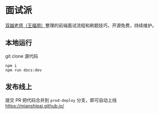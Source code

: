 # 面试派

[双越老师（王福朋）](https://juejin.cn/user/1714893868765373)整理的前端面试流程和刷题技巧，开源免费，持续维护。

## 本地运行

git clone 源代码

```
npm i
npm run docs:dev
```

## 发布线上

提交 PR 把代码合并到 `prod-deploy` 分支，即可自动上线 https://mianshipai.github.io/
